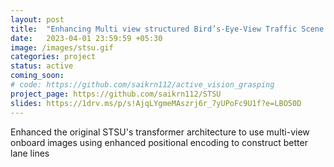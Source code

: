 ```yaml
---
layout: post
title:  "Enhancing Multi view structured Bird’s-Eye-View Traffic Scene Understanding from Onboard Images"
date:   2023-04-01 23:59:59 +05:30
image: /images/stsu.gif
categories: project
status: active
coming_soon:
# code: https://github.com/saikrn112/active_vision_grasping
project_page: https://github.com/saikrn112/STSU
slides: https://1drv.ms/p/s!AjqLYgmeMAszrj6r_7yUPoFc9U1f?e=LBO50D
---
```

Enhanced the original STSU's transformer architecture to use multi-view onboard images using enhanced positional encoding to construct better lane lines
